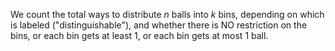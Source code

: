 We count the total ways to distribute $n$ balls into $k$ bins, depending on which is labeled ("distinguishable"), and whether there is NO restriction on the bins, or each bin gets at least 1, or each bin gets at most 1 ball.